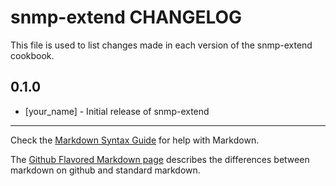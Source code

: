 snmp-extend CHANGELOG
=====================

This file is used to list changes made in each version of the snmp-extend cookbook.

0.1.0
-----
- [your_name] - Initial release of snmp-extend

- - -
Check the [Markdown Syntax Guide](http://daringfireball.net/projects/markdown/syntax) for help with Markdown.

The [Github Flavored Markdown page](http://github.github.com/github-flavored-markdown/) describes the differences between markdown on github and standard markdown.
